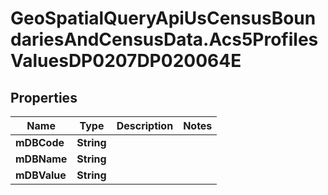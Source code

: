 # GeoSpatialQueryApiUsCensusBoundariesAndCensusData.Acs5ProfilesValuesDP0207DP020064E

## Properties

Name | Type | Description | Notes
------------ | ------------- | ------------- | -------------
**mDBCode** | **String** |  | 
**mDBName** | **String** |  | 
**mDBValue** | **String** |  | 


